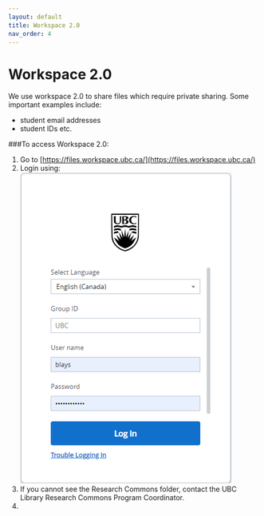 ```yaml
---
layout: default
title: Workspace 2.0  
nav_order: 4
---
```

# Workspace 2.0
We use workspace 2.0 to share files which require private sharing. Some important examples include:
  - student email addresses
  - student IDs etc.
  
 ###To access Workspace 2.0:
 1. Go to [https://files.workspace.ubc.ca/](https://files.workspace.ubc.ca/)
 1. Login using:
 ![](assets/images/workspace20.PNG)
 1. If you cannot see the Research Commons folder, contact the UBC Library Research Commons Program Coordinator.
 1. 
